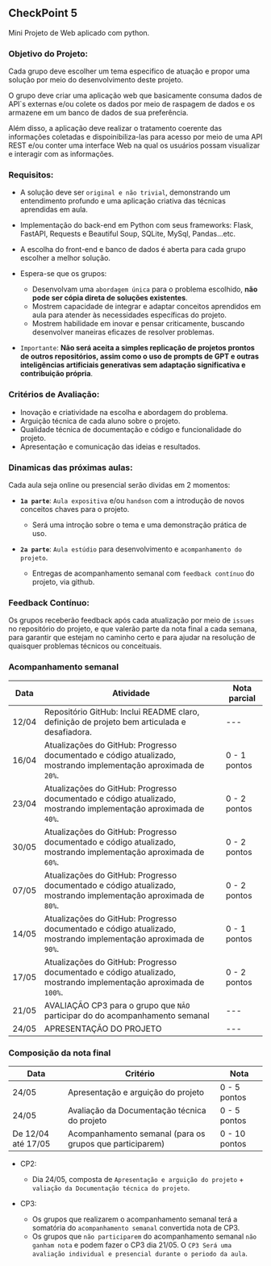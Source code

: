 ## CheckPoint 5

Mini Projeto de Web aplicado com python.
 
### Objetivo do Projeto:

Cada grupo deve escolher um tema especifico de atuação e propor uma solução por meio do desenvolvimento deste projeto.

O grupo deve criar uma aplicação web que basicamente consuma dados de API`s externas e/ou colete os dados por meio de raspagem de dados e os armazene em um banco de dados de sua preferência. 

Além disso, a aplicação deve realizar o tratamento coerente das informações coletadas e dispoinibiliza-las para acesso por meio de uma API REST e/ou conter uma interface Web na qual os usuários possam visualizar e interagir com as informações.
 
### Requisitos:

- A solução deve ser `original e não trivial`, demonstrando um entendimento profundo e uma aplicação criativa das técnicas aprendidas em aula.

- Implementação do back-end em Python com seus frameworks: Flask, FastAPI, Requests e Beautiful Soup, SQLite, MySql, Pandas...etc.

- A escolha do front-end e banco de dados é aberta para cada grupo escolher a melhor solução.

- Espera-se que os grupos:
    - Desenvolvam uma `abordagem única` para o problema escolhido, **não pode ser cópia direta de soluções existentes**.
    - Mostrem capacidade de integrar e adaptar conceitos aprendidos em aula para atender às necessidades específicas do projeto.
    - Mostrem habilidade em inovar e pensar criticamente, buscando desenvolver maneiras eficazes de resolver problemas.

- `Importante`: **Não será aceita a simples replicação de projetos prontos de outros repositórios, assim como o uso de prompts de GPT e outras inteligências artificiais generativas sem adaptação significativa e contribuição própria**. 
 
### Critérios de Avaliação:

- Inovação e criatividade na escolha e abordagem do problema.
- Arguição técnica de cada aluno sobre o projeto.
- Qualidade técnica de documentação e código e funcionalidade do projeto.
- Apresentação e comunicação das ideias e resultados.

### Dinamicas das próximas aulas:

Cada aula seja online ou presencial serão dividas em 2 momentos:

- **`1a parte`**: `Aula expositiva` e/ou `handson` com a introdução de novos conceitos chaves para o projeto.

    - Será uma introção sobre o tema e uma demonstração prática de uso. 

- **`2a parte`**: `Aula estúdio` para desenvolvimento e `acompanhamento do projeto`.

    - Entregas de acompanhamento semanal com `feedback contínuo` do projeto, via github.

### Feedback Contínuo:

Os grupos receberão feedback após cada atualização por meio de `issues` no repositório do projeto, e que valerão parte da nota final a cada semana, para garantir que estejam no caminho certo e para ajudar na resolução de quaisquer problemas técnicos ou conceituais.


### Acompanhamento semanal

| Data  | Atividade                                                                                                                                  | Nota parcial |
| ----- | ------------------------------------------------------------------------------------------------------------------------------------------ | ------------ |
| 12/04 | Repositório GitHub: Inclui README claro, definição de projeto bem articulada e desafiadora.                                                |     ---      |
| 16/04 | Atualizações do GitHub: Progresso documentado e código atualizado, mostrando implementação aproximada de `20%`.                            | 0 - 1 pontos |
| 23/04 | Atualizações do GitHub: Progresso documentado e código atualizado, mostrando implementação aproximada de `40%`.                            | 0 - 2 pontos |
| 30/05 | Atualizações do GitHub: Progresso documentado e código atualizado, mostrando implementação aproximada de `60%`.                            | 0 - 2 pontos |
| 07/05 | Atualizações do GitHub: Progresso documentado e código atualizado, mostrando implementação aproximada de `80%`.                            | 0 - 2 pontos |
| 14/05 | Atualizações do GitHub: Progresso documentado e código atualizado, mostrando implementação aproximada de `90%`.                            | 0 - 1 pontos |
| 17/05 | Atualizações do GitHub: Progresso documentado e código atualizado, mostrando implementação aproximada de `100%`.                           | 0 - 2 pontos |
| 21/05 | AVALIAÇÃO CP3 para o grupo que `NÃO` participar do do acompanhamento semanal                                                               |     ---      |
| 24/05 | APRESENTAÇÃO DO PROJETO                                                                                                                    |     ---      |

### Composição da nota final

| Data               | Critério                                                 | Nota          |
| ------------------ | -------------------------------------------------------- | ------------  |
| 24/05              | Apresentação e arguição do projeto                       | 0 - 5 pontos  |
| 24/05              | Avaliação da Documentação técnica do projeto             | 0 - 5 pontos  |
| De 12/04 até 17/05 | Acompanhamento semanal (para os grupos que participarem) | 0 - 10 pontos |

- CP2:
    -  Dia 24/05, composta de `Apresentação e arguição do projeto` + `valiação da Documentação técnica do projeto`.

- CP3:
    - Os grupos que realizarem o acompanhamento semanal terá a somatória do `acompanhamento semanal` convertida nota de CP3.
    - Os grupos que `não participarem` do acompanhamento semanal `não ganham nota` e podem fazer o CP3 dia 21/05. O `CP3 Será uma avaliação individual e presencial durante o periodo da aula`.  









 